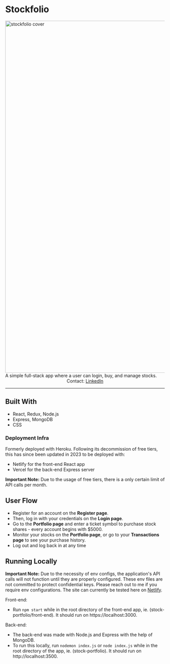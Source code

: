 # Stockfolio

<img width="1109" alt="stockfolio cover" src="https://github.com/skeyan/stock-portfolio/assets/43856300/1ea1f8a3-9944-4d6d-b782-4942b5e1c647">
A simple full-stack app where a user can login, buy, and manage stocks.

<div align="center">  
  Contact: <a href="https://www.linkedin.com/in/sk-evayan/" target="_blank">LinkedIn</a>
</div>

---

## Built With
* React, Redux, Node.js
* Express, MongoDB
* CSS

### Deployment Infra
Formerly deployed with Heroku. Following its decommission of free tiers, this has since been updated in 2023 to be deployed with:
* Netlify for the front-end React app
* Vercel for the back-end Express server

**Important Note:** Due to the usage of free tiers, there is a only certain limit of API calls per month. 

## User Flow
- Register for an account on the **Register page**.   
- Then, log in with your credentials on the **Login page**.  
- Go to the **Portfolio page** and enter a ticket symbol to purchase stock shares - every account begins with $5000.  
- Monitor your stocks on the **Portfolio page**, or go to your **Transactions page** to see your purchase history.  
- Log out and log back in at any time

## Running Locally
**Important Note:** Due to the necessity of env configs, the application's API calls will not function until they are properly configured. These env files are not committed to protect confidential keys.
Please reach out to me if you require env configurations. The site can currently be tested here on [Netlify](https://stockfolio-frontend.netlify.app/).

Front-end:
- Run `npm start` while in the root directory of the front-end app, ie. (stock-portfolio/front-end). It should run on https://localhost:3000.

Back-end:
- The back-end was made with Node.js and Express with the help of MongoDB.  
- To run this locally, run `nodemon index.js` or `node index.js` while in the root directory of the app, ie. (stock-portfolio). It should run on http://localhost:3500.  
